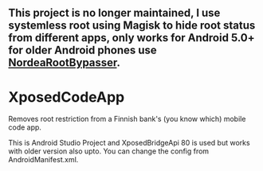 ## This project is no longer maintained, I use systemless root using Magisk to hide root status from different apps, only works for Android 5.0+ for older Android phones use [NordeaRootBypasser](https://github.com/Razer2015/NordeaRootBypasser).

# XposedCodeApp
Removes root restriction from a Finnish bank's (you know which) mobile code app.

This is Android Studio Project and XposedBridgeApi 80 is used but works with older version also upto.
You can change the config from AndroidManifest.xml.
